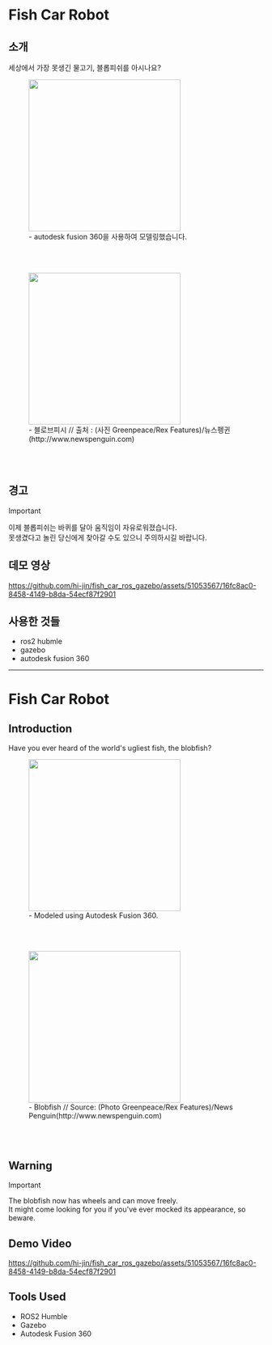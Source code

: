 # Fish Car Robot
## 소개
세상에서 가장 못생긴 물고기, 블롭피쉬를 아시나요?

<figure>
  <img src="https://github.com/hi-jin/fish_car_ros_gazebo/assets/51053567/123dad25-9d67-4ce1-8c1a-f91eaf6e629f" width="300px"><br>
  <figcaption>- autodesk fusion 360을 사용하여 모델링했습니다.</figcaption>
</figure>

<br><br>
<figure>
  <img src="https://github.com/hi-jin/fish_car_ros_gazebo/assets/51053567/525391c5-1924-4778-8b0b-cca6f755c0b3" width="300px"><br>
  <figcaption>- 블로브피시 // 출처 : (사진 Greenpeace/Rex Features)/뉴스펭귄(http://www.newspenguin.com)</figcaption>
</figure>
<br><br>

## 경고
> [!important]
> 이제 블롭피쉬는 바퀴를 달아 움직임이 자유로워졌습니다.  
> 못생겼다고 놀린 당신에게 찾아갈 수도 있으니 주의하시길 바랍니다.

## 데모 영상
https://github.com/hi-jin/fish_car_ros_gazebo/assets/51053567/16fc8ac0-8458-4149-b8da-54ecf87f2901

## 사용한 것들
- ros2 hubmle
- gazebo
- autodesk fusion 360

---

# Fish Car Robot

## Introduction
Have you ever heard of the world's ugliest fish, the blobfish?

<figure>
  <img src="https://github.com/hi-jin/fish_car_ros_gazebo/assets/51053567/123dad25-9d67-4ce1-8c1a-f91eaf6e629f" width="300px"><br>
  <figcaption>- Modeled using Autodesk Fusion 360.</figcaption>
</figure>

<br><br>
<figure>
  <img src="https://github.com/hi-jin/fish_car_ros_gazebo/assets/51053567/525391c5-1924-4778-8b0b-cca6f755c0b3" width="300px"><br>
  <figcaption>- Blobfish // Source: (Photo Greenpeace/Rex Features)/News Penguin(http://www.newspenguin.com)</figcaption>
</figure>
<br><br>

## Warning
> [!important]
> The blobfish now has wheels and can move freely.  
> It might come looking for you if you've ever mocked its appearance, so beware.

## Demo Video
https://github.com/hi-jin/fish_car_ros_gazebo/assets/51053567/16fc8ac0-8458-4149-b8da-54ecf87f2901

## Tools Used
- ROS2 Humble
- Gazebo
- Autodesk Fusion 360

